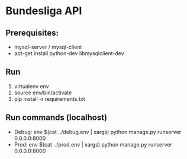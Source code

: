 # Bundesliga API

## Prerequisites:
* mysql-server / mysql-client
* apt-get install python-dev libmysqlclient-dev

## Run
1. virtualenv env
2. source env/bin/activate
3. pip install -r requirements.txt

## Run commands (localhost)
* Debug: env $(cat ../debug.env | xargs) python manage.py runserver 0.0.0.0:8000
* Prod: env $(cat ../prod.env | xargs) python manage.py runserver 0.0.0.0:8000